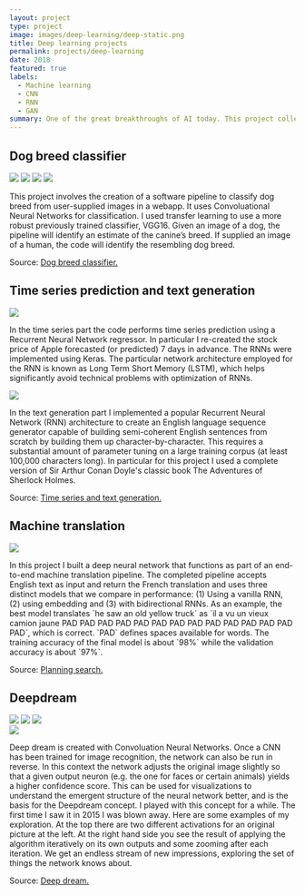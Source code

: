 ```yaml
---
layout: project
type: project
image: images/deep-learning/deep-static.png
title: Deep learning projects
permalink: projects/deep-learning
date: 2018
featured: true
labels:
  - Machine learning
  - CNN
  - RNN
  - GAN
summary: One of the great breakthroughs of AI today. This project collects my work on different deep network architectures such as CNN (computer vision), RNNs (sequences of data) and GANS (networks that compete with each other).
---
```

## Dog breed classifier

<div class="ui small rounded images">
  <img class="ui image zoom" src="../images/deep-learning/human1.png">
  <img class="ui image zoom" src="../images/deep-learning/dog1.png">
  <img class="ui image zoom" src="../images/deep-learning/dog2.png">
  <img class="ui image zoom" src="../images/deep-learning/nodog.png">
</div>

<p class="pjustify">This project involves the creation of a software pipeline to classify dog breed from user-supplied images in a webapp. It uses Convoluational Neural Networks for classification. I used transfer learning to use a more robust previously trained classifier, VGG16. Given an image of a dog, the pipeline will identify an estimate of the canine’s breed. If supplied an image of a human, the code will identify the resembling dog breed.</p>

<p class="pjustify">Source: <a class="hlink" href="https://github.com/juandarr/Dog-breed-classifier"><i class="large github icon"></i>Dog breed classifier.</a></p>

## Time series prediction and text generation

<img class="ui medium right floated rounded image chime zoom medium-amp1_3 h-img" src="../images/deep-learning/time-series.png">

<p class="pjustify">In the time series part the code performs time series prediction using a Recurrent Neural Network regressor. In particular I re-created the stock price of Apple forecasted (or predicted) 7 days in advance. The RNNs were implemented using Keras. The particular network architecture employed for the RNN is known as Long Term Short Memory (LSTM), which helps significantly avoid technical problems with optimization of RNNs.</p>

<img class="ui medium right floated rounded image chime zoom medium-amp1_3 h-img" src="../images/deep-learning/text-generation.png">

<p class="pjustify">In the text generation part I implemented a popular Recurrent Neural Network (RNN) architecture to create an English language sequence generator capable of building semi-coherent English sentences from scratch by building them up character-by-character. This requires a substantial amount of parameter tuning on a large training corpus (at least 100,000 characters long). In particular for this project I used a complete version of Sir Arthur Conan Doyle's classic book The Adventures of Sherlock Holmes.</p>


<p class="pjustify">Source: <a class="hlink" href="https://github.com/juandarr/Time-series-and-text-generation"><i class="large github icon"></i>Time series and text generation.</a></p>

## Machine translation

<img class="ui medium right floated rounded image chime zoom medium-amp1_3 h-img" src="../images/deep-learning/bidirectional.png">

<p class="pjustify">In this project I built a deep neural network that functions as part of an end-to-end machine translation pipeline. The completed pipeline accepts English text as input and return the French translation and uses three distinct models that we compare in performance: (1) Using a vanilla RNN, (2) using embedding and (3) with bidirectional RNNs. As an example, the best model translates `he saw an old yellow truck` as `il a vu un vieux camion jaune PAD PAD PAD PAD PAD PAD PAD PAD PAD PAD PAD PAD PAD PAD`, which is correct. `PAD` defines spaces available for words. The training accuracy of the final model is about `98%` while the validation accuracy is about `97%`.</p>

<p class="pjustify">Source: <a class="hlink" href="https://github.com/juandarr/Machine-translation"><i class="large github icon"></i>Planning search.</a></p>

## Deepdream

<div class="ui small rounded images">
  <img class="ui image zoom" src="../images/deep-learning/me.jpg">
  <img class="ui image zoom" src="../images/deep-learning/me_conv.jpg">
  <img class="ui image zoom" src="../images/deep-learning/me_conv2.jpg">
</div>

<img class="ui medium right floated rounded image chime zoom medium-amp2" src="../images/deep-learning/deep-dream-good.gif">
<p class="pjustify">Deep dream is created with Convoluation Neural Networks. Once a CNN has been trained for image recognition, the network can also be run in reverse. In this context the network adjusts the original image slightly so that a given output neuron (e.g. the one for faces or certain animals) yields a higher confidence score. This can be used for visualizations to understand the emergent structure of the neural network better, and is the basis for the Deepdream concept. I played with this concept for a while. The first time I saw it in 2015 I was blown away. Here are some examples of my exploration. At the top there are two different activations  for an original picture at the left. At the right hand side you see the result of applying the algorithm iteratively on its own outputs and some zooming after each iteration. We get an endless stream of new impressions, exploring the set of things the network knows about.</p>

<p class="pjustify">Source: <a class="hlink" href="https://github.com/juandarr/Deep-dream"><i class="large github icon"></i>Deep dream.</a></p>